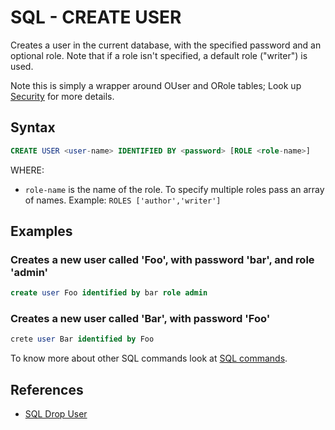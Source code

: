 # SQL - CREATE USER 

Creates a user in the current database, with the specified password and an optional role.
Note that if a role isn't specified, a default role ("writer") is used.

Note this is simply a wrapper around OUser and ORole tables; Look up [Security](Security) for more details.

## Syntax

```sql
CREATE USER <user-name> IDENTIFIED BY <password> [ROLE <role-name>]
```

WHERE:
- `role-name` is the name of the role. To specify multiple roles pass an array of names. Example: `ROLES ['author','writer']`


## Examples

### Creates a new user called 'Foo', with password 'bar', and role 'admin'

```sql
create user Foo identified by bar role admin
```

### Creates a new user called 'Bar', with password 'Foo'
```sql
crete user Bar identified by Foo
```

To know more about other SQL commands look at [SQL commands](SQL).

## References
- [SQL Drop User](SQL-Drop-User.md)

